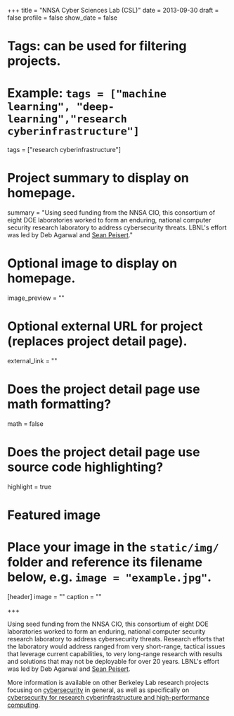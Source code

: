 +++
title = "NNSA Cyber Sciences Lab (CSL)"
date = 2013-09-30
draft = false
profile = false
show_date = false

# Tags: can be used for filtering projects.
# Example: `tags = ["machine learning", "deep-learning","research cyberinfrastructure"]`
tags = ["research cyberinfrastructure"]

# Project summary to display on homepage.
summary = "Using seed funding from the NNSA CIO, this consortium of eight DOE laboratories worked to form an enduring, national computer security research laboratory to address cybersecurity threats. LBNL's effort was led by Deb Agarwal and [Sean Peisert](https://www.cs.ucdavis.edu/~peisert/)."

# Optional image to display on homepage.
image_preview = ""

# Optional external URL for project (replaces project detail page).
external_link = ""

# Does the project detail page use math formatting?
math = false

# Does the project detail page use source code highlighting?
highlight = true

# Featured image
# Place your image in the `static/img/` folder and reference its filename below, e.g. `image = "example.jpg"`.
[header]
image = ""
caption = ""

+++

Using seed funding from the NNSA CIO, this consortium of eight DOE laboratories worked to form an enduring, national computer security research laboratory to address cybersecurity threats. Research efforts that the laboratory would address ranged from very short-range, tactical issues that leverage current capabilities, to very long-range research with results and solutions that may not be deployable for over 20 years. LBNL's effort was led by Deb Agarwal and [Sean Peisert](https://www.cs.ucdavis.edu/~peisert/).

More information is available on other Berkeley Lab research projects focusing on [cybersecurity](/projects/) in general, as well as specifically on [cybersecurity for research cyberinfrastructure and high-performance computing](/research/research-cyberinfrastructure/).

